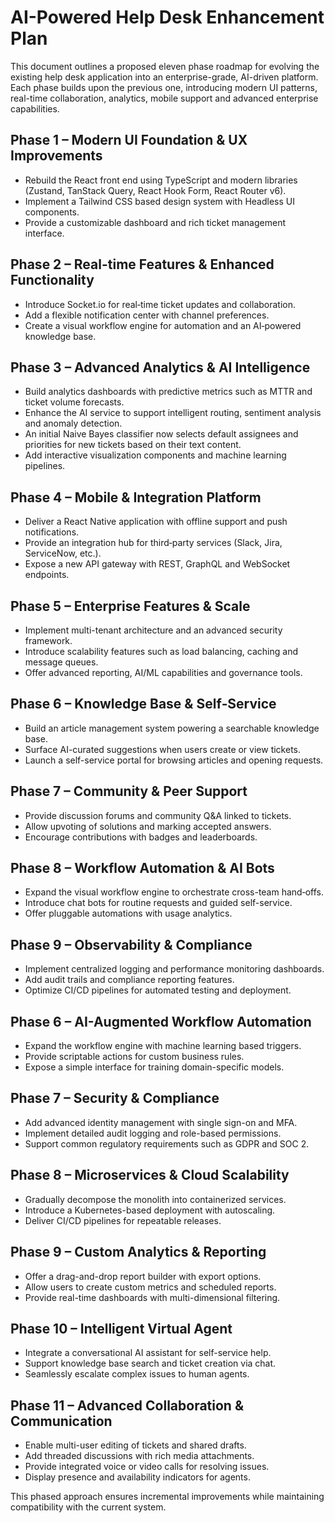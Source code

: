 # AI-Powered Help Desk Enhancement Plan

This document outlines a proposed eleven phase roadmap for evolving the existing help desk application into an enterprise-grade, AI-driven platform. Each phase builds upon the previous one, introducing modern UI patterns, real-time collaboration, analytics, mobile support and advanced enterprise capabilities.

## Phase 1 – Modern UI Foundation & UX Improvements
- Rebuild the React front end using TypeScript and modern libraries (Zustand, TanStack Query, React Hook Form, React Router v6).
- Implement a Tailwind CSS based design system with Headless UI components.
- Provide a customizable dashboard and rich ticket management interface.

## Phase 2 – Real-time Features & Enhanced Functionality
- Introduce Socket.io for real‑time ticket updates and collaboration.
- Add a flexible notification center with channel preferences.
- Create a visual workflow engine for automation and an AI‑powered knowledge base.

## Phase 3 – Advanced Analytics & AI Intelligence
- Build analytics dashboards with predictive metrics such as MTTR and ticket volume forecasts.
- Enhance the AI service to support intelligent routing, sentiment analysis and anomaly detection.
- An initial Naive Bayes classifier now selects default assignees and priorities
  for new tickets based on their text content.
- Add interactive visualization components and machine learning pipelines.

## Phase 4 – Mobile & Integration Platform
- Deliver a React Native application with offline support and push notifications.
- Provide an integration hub for third‑party services (Slack, Jira, ServiceNow, etc.).
- Expose a new API gateway with REST, GraphQL and WebSocket endpoints.

## Phase 5 – Enterprise Features & Scale
- Implement multi-tenant architecture and an advanced security framework.
- Introduce scalability features such as load balancing, caching and message queues.
- Offer advanced reporting, AI/ML capabilities and governance tools.


## Phase 6 – Knowledge Base & Self‑Service
- Build an article management system powering a searchable knowledge base.
- Surface AI-curated suggestions when users create or view tickets.
- Launch a self-service portal for browsing articles and opening requests.

## Phase 7 – Community & Peer Support
- Provide discussion forums and community Q&A linked to tickets.
- Allow upvoting of solutions and marking accepted answers.
- Encourage contributions with badges and leaderboards.

## Phase 8 – Workflow Automation & AI Bots
- Expand the visual workflow engine to orchestrate cross-team hand‑offs.
- Introduce chat bots for routine requests and guided self-service.
- Offer pluggable automations with usage analytics.

## Phase 9 – Observability & Compliance
- Implement centralized logging and performance monitoring dashboards.
- Add audit trails and compliance reporting features.
- Optimize CI/CD pipelines for automated testing and deployment.

## Phase 6 – AI-Augmented Workflow Automation
- Expand the workflow engine with machine learning based triggers.
- Provide scriptable actions for custom business rules.
- Expose a simple interface for training domain-specific models.

## Phase 7 – Security & Compliance
- Add advanced identity management with single sign-on and MFA.
- Implement detailed audit logging and role-based permissions.
- Support common regulatory requirements such as GDPR and SOC 2.

## Phase 8 – Microservices & Cloud Scalability
- Gradually decompose the monolith into containerized services.
- Introduce a Kubernetes-based deployment with autoscaling.
- Deliver CI/CD pipelines for repeatable releases.

## Phase 9 – Custom Analytics & Reporting
- Offer a drag-and-drop report builder with export options.
- Allow users to create custom metrics and scheduled reports.
- Provide real-time dashboards with multi-dimensional filtering.

## Phase 10 – Intelligent Virtual Agent
- Integrate a conversational AI assistant for self-service help.
- Support knowledge base search and ticket creation via chat.
- Seamlessly escalate complex issues to human agents.

## Phase 11 – Advanced Collaboration & Communication
- Enable multi-user editing of tickets and shared drafts.
- Add threaded discussions with rich media attachments.
- Provide integrated voice or video calls for resolving issues.
- Display presence and availability indicators for agents.


This phased approach ensures incremental improvements while maintaining compatibility with the current system.
